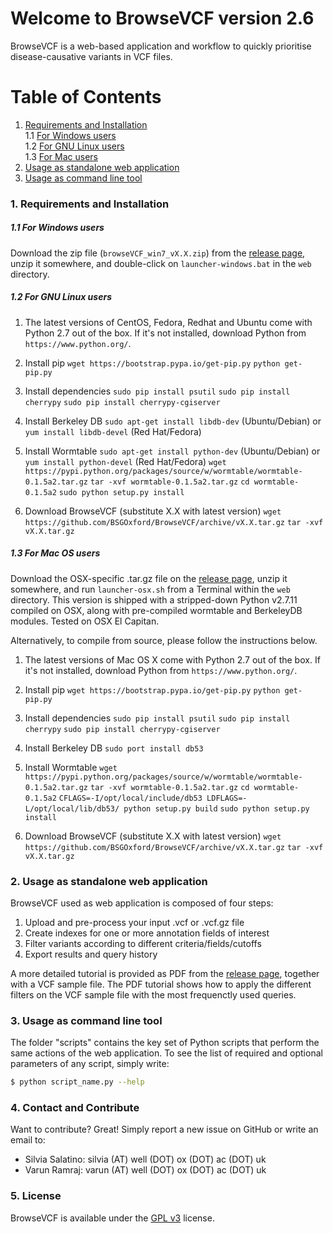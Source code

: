 Welcome to BrowseVCF version 2.6
================================

BrowseVCF is a web-based application and workflow to quickly prioritise disease-causative variants in VCF files.

# Table of Contents
1. [Requirements and Installation](#requirements-and-installation)  
1.1 [For Windows users](#for-windows-users)  
1.2 [For GNU Linux users](#for-gnu-linux-users)  
1.3 [For Mac users](#for-mac-users)  
2. [Usage as standalone web application](#usage-as-stand-alone-web-application)  
3. [Usage as command line tool](#usage-as-command-line-tool)  

### 1. Requirements and Installation

##### 1.1 *For Windows users*
Download the zip file (`browseVCF_win7_vX.X.zip`) from the [release page], unzip it somewhere, and double-click on `launcher-windows.bat` in the `web` directory. 

##### 1.2 *For GNU Linux users*
1. The latest versions of CentOS, Fedora, Redhat and Ubuntu come with Python 2.7 out of the box. 
If it's not installed, download Python from `https://www.python.org/`.

2. Install pip
`wget https://bootstrap.pypa.io/get-pip.py`
`python get-pip.py`

3. Install dependencies 
`sudo pip install psutil`
`sudo pip install cherrypy`
`sudo pip install cherrypy-cgiserver`

4. Install Berkeley DB
`sudo apt-get install libdb-dev` (Ubuntu/Debian) or `yum install libdb-devel` (Red Hat/Fedora)

5. Install Wormtable
`sudo apt-get install python-dev` (Ubuntu/Debian) or `yum install python-devel` (Red Hat/Fedora)
`wget https://pypi.python.org/packages/source/w/wormtable/wormtable-0.1.5a2.tar.gz`
`tar -xvf wormtable-0.1.5a2.tar.gz`
`cd wormtable-0.1.5a2`
`sudo python setup.py install`

6. Download BrowseVCF (substitute X.X with latest version)
`wget https://github.com/BSGOxford/BrowseVCF/archive/vX.X.tar.gz`
`tar -xvf vX.X.tar.gz`

##### 1.3 *For Mac OS users*
Download the OSX-specific .tar.gz file on the [release page], unzip it somewhere, and run `launcher-osx.sh` from a Terminal within the `web` directory. This version is shipped with a stripped-down Python v2.7.11 compiled on OSX, along with pre-compiled wormtable and BerkeleyDB modules. Tested on OSX El Capitan.

Alternatively, to compile from source, please follow the instructions below.

1. The latest versions of Mac OS X come with Python 2.7 out of the box. 
If it's not installed, download Python from `https://www.python.org/`.

2. Install pip
`wget https://bootstrap.pypa.io/get-pip.py`
`python get-pip.py`

3. Install dependencies 
`sudo pip install psutil`
`sudo pip install cherrypy`
`sudo pip install cherrypy-cgiserver`

4. Install Berkeley DB
`sudo port install db53`

5. Install Wormtable
`wget https://pypi.python.org/packages/source/w/wormtable/wormtable-0.1.5a2.tar.gz`
`tar -xvf wormtable-0.1.5a2.tar.gz`
`cd wormtable-0.1.5a2`
`CFLAGS=-I/opt/local/include/db53 LDFLAGS=-L/opt/local/lib/db53/ python setup.py build`
`sudo python setup.py install`

6. Download BrowseVCF (substitute X.X with latest version)
`wget https://github.com/BSGOxford/BrowseVCF/archive/vX.X.tar.gz`
`tar -xvf vX.X.tar.gz`

### 2. Usage as standalone web application
BrowseVCF used as web application is composed of four steps:

1. Upload and pre-process your input .vcf or .vcf.gz file
2. Create indexes for one or more annotation fields of interest
3. Filter variants according to different criteria/fields/cutoffs
4. Export results and query history

A more detailed tutorial is provided as PDF from the [release page], together with a VCF sample file. The PDF tutorial shows how to apply the different filters on the VCF sample file with the most frequenctly used queries.

### 3. Usage as command line tool
The folder "scripts" contains the key set of Python scripts that perform the same actions of the web application. To see the list of required and optional parameters of any script, simply write:

```sh
$ python script_name.py --help
```

### 4. Contact and Contribute
Want to contribute? Great! Simply report a new issue on GitHub or write an email to:
- Silvia Salatino: silvia (AT) well (DOT) ox (DOT) ac (DOT) uk
- Varun Ramraj: varun (AT) well (DOT) ox (DOT) ac (DOT) uk

### 5. License
BrowseVCF is available under the [GPL v3] license.

   [GPL v3]: http://www.gnu.org/licenses/gpl-3.0.en.html
   [release page]: https://github.com/BSGOxford/BrowseVCF/releases


